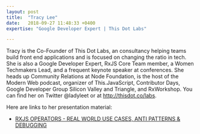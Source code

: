 ```yaml
---
layout: post
title:  "Tracy Lee"
date:   2018-09-27 11:48:33 +0400
expertise: "Google Developer Expert | This Dot Labs"

---
```


Tracy is the Co-Founder of This Dot Labs, an consultancy helping teams build front end applications and is focused on changing the ratio in tech. She is also a Google Developer Expert, RxJS Core Team member, a Women Techmakers Lead, and a frequent keynote speaker at conferences. She heads up Community Relations at Node Foundation, is the host of the Modern Web podcast, organizer of This.JavaScript, Contributor Days, Google Developer Group Silicon Valley and Triangle, and RxWorkshop. You can find her on Twitter @ladyleet or at http://thisdot.co/labs.

Here are links to her presentation material:

- [RXJS OPERATORS - REAL WORLD USE CASES, ANTI PATTERNS & DEBUGGING](https://www.slideshare.net/ladyleet/rxjs-operators-real-world-use-cases-angularmix)
